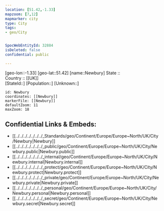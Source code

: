 ```yaml
---
location: [51.42,-1.33] 
mapzoom: [7,12] 
mapmarker: city 
type: City
tags:
- geo/City


SpocWebEntityId: 32884
isDeleted: false
confidential: public

---
```

[geo-lon::-1.33] 
[geo-lat::51.42] 
[name::Newbury] 
State ::  
Country :: [[UK]]  
[StateId::] 
[Population::] 
[Unknown::] 


```leaflet
id: Newbury
coordinates: [[Newbury]] 
markerFile: [[Newbury]] 
defaultZoom: 11 
maxZoom: 18
```


## Confidential Links & Embeds: 
- [[../../../../../../../_Standards/geo/Continent/Europe/Europe~North/UK/City/Newbury|Newbury]] 
- [[../../../../../../../_public/geo/Continent/Europe/Europe~North/UK/City/Newbury.public|Newbury.public]] 
- [[../../../../../../../_internal/geo/Continent/Europe/Europe~North/UK/City/Newbury.internal|Newbury.internal]] 
- [[../../../../../../../_protect/geo/Continent/Europe/Europe~North/UK/City/Newbury.protect|Newbury.protect]] 
- [[../../../../../../../_private/geo/Continent/Europe/Europe~North/UK/City/Newbury.private|Newbury.private]] 
- [[../../../../../../../_personal/geo/Continent/Europe/Europe~North/UK/City/Newbury.personal|Newbury.personal]] 
- [[../../../../../../../_secret/geo/Continent/Europe/Europe~North/UK/City/Newbury.secret|Newbury.secret]] 
